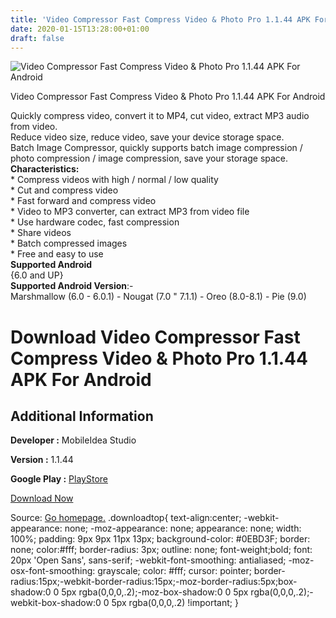 ```yaml
---
title: 'Video Compressor Fast Compress Video & Photo Pro 1.1.44 APK For Android'
date: 2020-01-15T13:28:00+01:00
draft: false
---
```


![Video Compressor Fast Compress Video & Photo Pro 1.1.44 APK For Android](https://i1.wp.com/apkhome.net/wp-content/uploads/2020/01/Video-Compressor-Fast-Compress-Video-Photo-Pro-1.1.44-1.png "Video Compressor Fast Compress Video & Photo Pro 1.1.44 APK For Android")

  

Video Compressor Fast Compress Video & Photo Pro 1.1.44 APK For Android

Quickly compress video, convert it to MP4, cut video, extract MP3 audio from video.  
Reduce video size, reduce video, save your device storage space.  
Batch Image Compressor, quickly supports batch image compression / photo compression / image compression, save your storage space.  
**Characteristics:**  
\* Compress videos with high / normal / low quality  
\* Cut and compress video  
\* Fast forward and compress video  
\* Video to MP3 converter, can extract MP3 from video file  
\* Use hardware codec, fast compression  
\* Share videos  
\* Batch compressed images  
\* Free and easy to use  
**Supported Android**  
{6.0 and UP}  
**Supported Android Version**:-  
Marshmallow (6.0 - 6.0.1) - Nougat (7.0 " 7.1.1) - Oreo (8.0-8.1) - Pie (9.0)

Download Video Compressor Fast Compress Video & Photo Pro 1.1.44 APK For Android
================================================================================

Additional Information
----------------------

**Developer :** MobileIdea Studio

**Version :** 1.1.44

**Google Play :** [PlayStore](https://play.google.com/store/apps/details?id=com.idea.videocompress&hl=en)

  

[Download Now](https://store4app.co/post/video-compressor-fast-compress-video-amp-photo-pro-1-1-44-apk-for-android_1579003540)

  
Source: [Go homepage.](https://store4app.co/post/video-compressor-fast-compress-video-amp-photo-pro-1-1-44-apk-for-android_1579003540) .downloadtop{ text-align:center; -webkit-appearance: none; -moz-appearance: none; appearance: none; width: 100%; padding: 9px 9px 11px 13px; background-color: #0EBD3F; border: none; color:#fff; border-radius: 3px; outline: none; font-weight;bold; font: 20px 'Open Sans', sans-serif; -webkit-font-smoothing: antialiased; -moz-osx-font-smoothing: grayscale; color: #fff; cursor: pointer; border-radius:15px;-webkit-border-radius:15px;-moz-border-radius:5px;box-shadow:0 0 5px rgba(0,0,0,.2);-moz-box-shadow:0 0 5px rgba(0,0,0,.2);-webkit-box-shadow:0 0 5px rgba(0,0,0,.2) !important; }